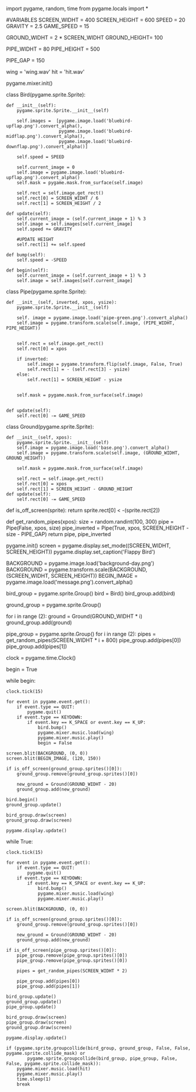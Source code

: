 import pygame, random, time
from pygame.locals import *

#VARIABLES
SCREEN_WIDHT = 400
SCREEN_HEIGHT = 600
SPEED = 20
GRAVITY = 2.5
GAME_SPEED = 15

GROUND_WIDHT = 2 * SCREEN_WIDHT
GROUND_HEIGHT= 100

PIPE_WIDHT = 80
PIPE_HEIGHT = 500

PIPE_GAP = 150

wing = 'wing.wav'
hit = 'hit.wav'

pygame.mixer.init()


class Bird(pygame.sprite.Sprite):

    def __init__(self):
        pygame.sprite.Sprite.__init__(self)

        self.images =  [pygame.image.load('bluebird-upflap.png').convert_alpha(),
                        pygame.image.load('bluebird-midflap.png').convert_alpha(),
                        pygame.image.load('bluebird-downflap.png').convert_alpha()]

        self.speed = SPEED

        self.current_image = 0
        self.image = pygame.image.load('bluebird-upflap.png').convert_alpha()
        self.mask = pygame.mask.from_surface(self.image)

        self.rect = self.image.get_rect()
        self.rect[0] = SCREEN_WIDHT / 6
        self.rect[1] = SCREEN_HEIGHT / 2

    def update(self):
        self.current_image = (self.current_image + 1) % 3
        self.image = self.images[self.current_image]
        self.speed += GRAVITY

        #UPDATE HEIGHT
        self.rect[1] += self.speed

    def bump(self):
        self.speed = -SPEED

    def begin(self):
        self.current_image = (self.current_image + 1) % 3
        self.image = self.images[self.current_image]




class Pipe(pygame.sprite.Sprite):

    def __init__(self, inverted, xpos, ysize):
        pygame.sprite.Sprite.__init__(self)

        self. image = pygame.image.load('pipe-green.png').convert_alpha()
        self.image = pygame.transform.scale(self.image, (PIPE_WIDHT, PIPE_HEIGHT))


        self.rect = self.image.get_rect()
        self.rect[0] = xpos

        if inverted:
            self.image = pygame.transform.flip(self.image, False, True)
            self.rect[1] = - (self.rect[3] - ysize)
        else:
            self.rect[1] = SCREEN_HEIGHT - ysize


        self.mask = pygame.mask.from_surface(self.image)


    def update(self):
        self.rect[0] -= GAME_SPEED

        

class Ground(pygame.sprite.Sprite):
    
    def __init__(self, xpos):
        pygame.sprite.Sprite.__init__(self)
        self.image = pygame.image.load('base.png').convert_alpha()
        self.image = pygame.transform.scale(self.image, (GROUND_WIDHT, GROUND_HEIGHT))

        self.mask = pygame.mask.from_surface(self.image)

        self.rect = self.image.get_rect()
        self.rect[0] = xpos
        self.rect[1] = SCREEN_HEIGHT - GROUND_HEIGHT
    def update(self):
        self.rect[0] -= GAME_SPEED

def is_off_screen(sprite):
    return sprite.rect[0] < -(sprite.rect[2])

def get_random_pipes(xpos):
    size = random.randint(100, 300)
    pipe = Pipe(False, xpos, size)
    pipe_inverted = Pipe(True, xpos, SCREEN_HEIGHT - size - PIPE_GAP)
    return pipe, pipe_inverted


pygame.init()
screen = pygame.display.set_mode((SCREEN_WIDHT, SCREEN_HEIGHT))
pygame.display.set_caption('Flappy Bird')

BACKGROUND = pygame.image.load('background-day.png')
BACKGROUND = pygame.transform.scale(BACKGROUND, (SCREEN_WIDHT, SCREEN_HEIGHT))
BEGIN_IMAGE = pygame.image.load('message.png').convert_alpha()

bird_group = pygame.sprite.Group()
bird = Bird()
bird_group.add(bird)

ground_group = pygame.sprite.Group()

for i in range (2):
    ground = Ground(GROUND_WIDHT * i)
    ground_group.add(ground)

pipe_group = pygame.sprite.Group()
for i in range (2):
    pipes = get_random_pipes(SCREEN_WIDHT * i + 800)
    pipe_group.add(pipes[0])
    pipe_group.add(pipes[1])



clock = pygame.time.Clock()

begin = True

while begin:

    clock.tick(15)

    for event in pygame.event.get():
        if event.type == QUIT:
            pygame.quit()
        if event.type == KEYDOWN:
            if event.key == K_SPACE or event.key == K_UP:
                bird.bump()
                pygame.mixer.music.load(wing)
                pygame.mixer.music.play()
                begin = False

    screen.blit(BACKGROUND, (0, 0))
    screen.blit(BEGIN_IMAGE, (120, 150))

    if is_off_screen(ground_group.sprites()[0]):
        ground_group.remove(ground_group.sprites()[0])

        new_ground = Ground(GROUND_WIDHT - 20)
        ground_group.add(new_ground)

    bird.begin()
    ground_group.update()

    bird_group.draw(screen)
    ground_group.draw(screen)

    pygame.display.update()


while True:

    clock.tick(15)

    for event in pygame.event.get():
        if event.type == QUIT:
            pygame.quit()
        if event.type == KEYDOWN:
            if event.key == K_SPACE or event.key == K_UP:
                bird.bump()
                pygame.mixer.music.load(wing)
                pygame.mixer.music.play()

    screen.blit(BACKGROUND, (0, 0))

    if is_off_screen(ground_group.sprites()[0]):
        ground_group.remove(ground_group.sprites()[0])

        new_ground = Ground(GROUND_WIDHT - 20)
        ground_group.add(new_ground)

    if is_off_screen(pipe_group.sprites()[0]):
        pipe_group.remove(pipe_group.sprites()[0])
        pipe_group.remove(pipe_group.sprites()[0])

        pipes = get_random_pipes(SCREEN_WIDHT * 2)

        pipe_group.add(pipes[0])
        pipe_group.add(pipes[1])

    bird_group.update()
    ground_group.update()
    pipe_group.update()

    bird_group.draw(screen)
    pipe_group.draw(screen)
    ground_group.draw(screen)

    pygame.display.update()

    if (pygame.sprite.groupcollide(bird_group, ground_group, False, False, pygame.sprite.collide_mask) or
            pygame.sprite.groupcollide(bird_group, pipe_group, False, False, pygame.sprite.collide_mask)):
        pygame.mixer.music.load(hit)
        pygame.mixer.music.play()
        time.sleep(1)
        break
